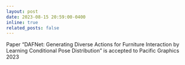 ```yaml
---
layout: post
date: 2023-08-15 20:59:00-0400
inline: true
related_posts: false
---
```


Paper “DAFNet: Generating Diverse Actions for Furniture Interaction by Learning Conditional Pose Distribution” is accepted to Pacific Graphics 2023
